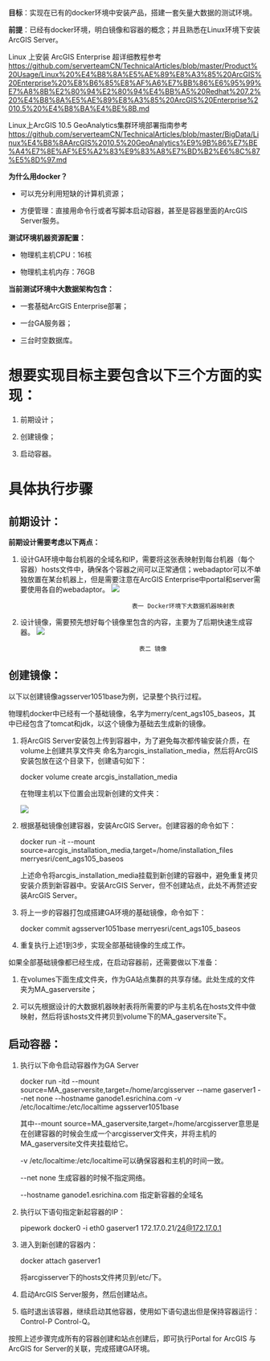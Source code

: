 **目标**：实现在已有的docker环境中安装产品，搭建一套矢量大数据的测试环境。


**前提**：已经有docker环境，明白镜像和容器的概念；并且熟悉在Linux环境下安装ArcGIS Server。


Linux 上安装 ArcGIS Enterprise 超详细教程参考
https://github.com/serverteamCN/TechnicalArticles/blob/master/Product%20Usage/Linux%20%E4%B8%8A%E5%AE%89%E8%A3%85%20ArcGIS%20Enterprise%20%E8%B6%85%E8%AF%A6%E7%BB%86%E6%95%99%E7%A8%8B%E2%80%94%E2%80%94%E4%BB%A5%20Redhat%207.2%20%E4%B8%8A%E5%AE%89%E8%A3%85%20ArcGIS%20Enterprise%2010.5%20%E4%B8%BA%E4%BE%8B.md


Linux上ArcGIS 10.5 GeoAnalytics集群环境部署指南参考
https://github.com/serverteamCN/TechnicalArticles/blob/master/BigData/Linux%E4%B8%8AArcGIS%2010.5%20GeoAnalytics%E9%9B%86%E7%BE%A4%E7%8E%AF%E5%A2%83%E9%83%A8%E7%BD%B2%E6%8C%87%E5%8D%97.md


**为什么用docker？**


- 可以充分利用短缺的计算机资源；

- 方便管理：直接用命令行或者写脚本启动容器，甚至是容器里面的ArcGIS Server服务。


**测试环境机器资源配置：**

- 物理机主机CPU：16核

- 物理机主机内存：76GB


**当前测试环境中大数据架构包含：**

- 一套基础ArcGIS Enterprise部署；

- 一台GA服务器；

- 三台时空数据库。


# **想要实现目标主要包含以下三个方面的实现：** #

1. 前期设计；

1. 创建镜像；

1. 启动容器。



# **具体执行步骤** #


## **前期设计：** ##

**前期设计需要考虑以下两点：**

1.	设计GA环境中每台机器的全域名和IP，需要将这张表映射到每台机器（每个容器）hosts文件中，确保各个容器之间可以正常通信；webadaptor可以不单独放置在某台机器上，但是需要注意在ArcGIS Enterprise中portal和server需要使用各自的webadaptor。
![](https://i.imgur.com/IZBvydP.png)

                                       表一 Docker环境下大数据机器映射表



2.	设计镜像，需要预先想好每个镜像里包含的内容，主要为了后期快速生成容器。
![](https://i.imgur.com/TiAlQds.png)

                                         表二 镜像




## **创建镜像：** ##
以下以创建镜像agsserver1051base为例，记录整个执行过程。

物理机docker中已经有一个基础镜像，名字为merry/cent_ags105_baseos，其中已经包含了tomcat和jdk，以这个镜像为基础去生成新的镜像。





1. 将ArcGIS Server安装包上传到容器中，为了避免每次都传输安装介质，在volume上创建共享文件夹 命名为arcgis_installation_media，然后将ArcGIS安装包放在这个目录下，创建语句如下：


     docker volume create arcgis_installation_media



     在物理主机以下位置会出现新创建的文件夹：

     ![](https://i.imgur.com/CSzqboc.png)
 






2. 根据基础镜像创建容器，安装ArcGIS Server。创建容器的命令如下：

     docker run -it --mount source=arcgis_installation_media,target=/home/installation_files merryesri/cent_ags105_baseos

     上述命令将arcgis_installation_media挂载到新创建的容器中，避免重复拷贝安装介质到新容器中。安装ArcGIS Server，但不创建站点，此处不再赘述安装ArcGIS Server。


3. 将上一步的容器打包成搭建GA环境的基础镜像，命令如下：

    docker commit agsserver1051base merryesri/cent_ags105_baseos


5.	重复执行上述1到3步，实现全部基础镜像的生成工作。



如果全部基础镜像都已经生成，在启动容器前，还需要做以下准备：

1.	在volumes下面生成文件夹，作为GA站点集群的共享存储。此处生成的文件夹为MA_gaserversite；

2.	可以先根据设计的大数据机器映射表将所需要的IP与主机名在hosts文件中做映射，然后将该hosts文件拷贝到volume下的MA_gaserversite下。




## 启动容器：  




1. 执行以下命令启动容器作为GA Server


    docker run -itd --mount source=MA_gaserversite,target=/home/arcgisserver --name  gaserver1 --net none --hostname ganode1.esrichina.com -v /etc/localtime:/etc/localtime agsserver1051base


    其中--mount source=MA_gaserversite,target=/home/arcgisserver意思是在创建容器的时候会生成一个arcgisserver文件夹，并将主机的MA_gaserversite文件夹挂载给它。


     -v /etc/localtime:/etc/localtime可以确保容器和主机的时间一致。


     --net none 生成容器的时候不指定网络。


     --hostname ganode1.esrichina.com 指定新容器的全域名

 

1. 执行以下语句指定新起容器的IP：

    pipework docker0 -i eth0 gaserver1 172.17.0.21/24@172.17.0.1




1. 进入到新创建的容器内：
    
    docker attach gaserver1
    
    将arcgisserver下的hosts文件拷贝到/etc/下。



1. 启动ArcGIS Server服务，然后创建站点。




1. 临时退出该容器，继续启动其他容器，使用如下语句退出但是保持容器运行：Control-P Control-Q。


按照上述步骤完成所有的容器创建和站点创建后，即可执行Portal for ArcGIS 与ArcGIS for Server的关联，完成搭建GA环境。
